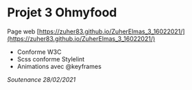 # Projet 3 Ohmyfood
Page web [https://zuher83.github.io/ZuherElmas_3_16022021/](https://zuher83.github.io/ZuherElmas_3_16022021/)

 - Conforme W3C
 - Scss conforme Stylelint
 - Animations avec @keyframes

*Soutenance 28/02/2021*